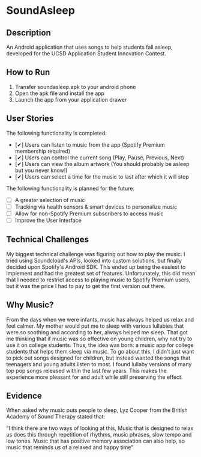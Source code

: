 # SoundAsleep

## Description
An Android application that uses songs to help students fall asleep, developed for the UCSD Application Student Innovation Contest.

## How to Run

1. Transfer soundasleep.apk to your android phone
2. Open the apk file and install the app
3. Launch the app from your application drawer

## User Stories

The following functionality is completed:

- [✔] Users can listen to music from the app (Spotify Premium membership required)
- [✔] Users can control the current song (Play, Pause, Previous, Next)
- [✔] Users can view the album artwork (You should probably be asleep but you never know!)
- [✔] Users can select a time for the music to last after which it will stop

The following functionality is planned for the future:

- [ ] A greater selection of music
- [ ] Tracking via health sensors & smart devices to personalize music
- [ ] Allow for non-Spotify Premium subscribers to access music
- [ ] Improve the User Interface

## Technical Challenges

My biggest technical challenge was figuring out how to play the music. I tried using Soundcloud's APIs, looked into custom solutions, but finally decided upon Spotify's Android SDK. This ended up being the easiest to implement and had the greatest set of features. Unfortunately, this did mean that I needed to restrict access to playing music to Spotify Premium users, but it was the price I had to pay to get the first version out there.

## Why Music?

From the days when we were infants, music has always helped us relax and feel calmer. My mother would put me to sleep with various lullabies that were so soothing and according to her, always helped me sleep. That got me thinking that if music was so effective on young children, why not try to use it on college students. Thus, the idea was born: a music app for college students that helps them sleep via music. To go about this, I didn't just want to pick out songs designed for children, but instead wanted the songs that teenagers and young adults listen to most. I found lullaby versions of many top pop songs released within the last few years. This makes the experience more pleasant for and adult while still preserving the effect.

## Evidence

When asked why music puts people to sleep, Lyz Cooper from the British Academy of Sound Therapy stated that:

“I think there are two ways of looking at this, Music that is designed to relax us does this through repetition of rhythms, music phrases, slow tempo and low tones. Music that has positive memory association can also help, so music that reminds us of a relaxed and happy time”

